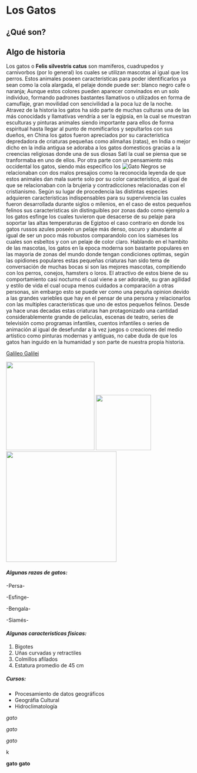 # **Los Gatos**

## **¿Qué son?**   

## **Algo de historia**

Los gatos o **Felis silvestris catus** son mamiferos, cuadrupedos y carnivorbos (por lo general) los cuales se utilizan mascotas al igual que los perros. Estos animales poseen caracteristicas para poder identificarlos ya sean como la cola alargada, el pelaje donde puede ser: blanco negro cafe o naranja; Aunque estos colores pueden aparecer convinados en un solo individuo, formando padrones bastantes llamativos o utilizados en forma de camuflaje, gran movilidad con sencivilidad a la poca luz de la noche. Atravez de la historia los gatos ha sido parte de muchas culturas una de las más conocidads y llamativas vendría a ser la egipsia, en la cual se muestran esculturas y pinturas animales siendo importante para ellos de forma espiritual hasta llegar al punto de momificarlos y sepultarlos con sus dueños, en China los gatos fueron apreciados por su caracteristica depredadora de criaturas pequeñas como alimañas (ratas), en India o mejor dicho en la india antigua se adoraba a los gatos domesticos gracias a la creencias religiosas donde una de sus diosas Satí la cual se piensa que se tranformaba en uno de ellos.
Por otra parte con un pensamiento más occidental los gatos, siendo más especifico los ![Gato Negros](https://cdn.pixabay.com/photo/2023/03/21/08/36/cat-7866716_1280.jpg) se relacionaban con dos malos presajios como la reconocida leyenda de que estos animales dan mala suerte solo por su color caracteristico, al igual de que se relacionaban con la brujeria y contradicciones relacionadas con el cristianismo.
Según su lugar de procedencia las distintas especies adquieren caracteristicas indispensables para su supervivencia las cuales fueron desarrollada durante siglos o milenios, en el caso de estos pequeños felinos sus caracteristicas sin distinguibles por zonas dado como ejemplo a los gatos esfinge los cuales tuvieron que desacerse de su pelaje para soportar las altas temperaturas de Egiptoo el caso contrario en donde los gatos russos azules poseén un pelaje más denso, oscuro y abundante al igual de ser un poco más robustos comparandolo con los siaméses los cuales son esbeltos y con un pelaje de color claro.
Hablando en el hambito de las mascotas, los gatos en la epoca moderna son bastante populares en las mayoria de zonas del mundo donde tengan condiciones optimas, según las opidiones populares estas pequeñas criaturas han sido tema de conversación de muchas bocas si son las mejores mascotas, compitiendo con los perros, conejos, hamsters o loros. El atractivo de estos biene de su comportamiento casi nocturno el cual viene a ser adorable, su gran agilidad y estilo de vida el cual ocupa menos cuidados a comparación a otras personas, sin embargo esto se puede ver como una pequña opinion devido a las grandes variebles que hay en el pensar de una persona y relacionarlos con las multiples caracteristicas que uno de estos pequeños felinos.
Desde ya hace unas decadas estas criaturas han protagonizado una cantidad considerablemente grande de peliculas, escenas de teatro, series de televisión como programas infantiles, cuentos infantiles o series de animación al igual de desefundar a la vez juegos o creaciones del medio artistico como pinturas modernas y antiguas, no cabe duda de que los gatos han inguido en la humanidad y son parte de nuestra propia historia.


         


[Galileo Galilei](https://es.wikipedia.org/wiki/Galileo_Galilei)


<img src="https://upload.wikimedia.org/wikipedia/commons/5/50/Sushi_10_meses_wikipedia.JPG" width="240"> <img src="https://upload.wikimedia.org/wikipedia/commons/thumb/4/4d/Cat_November_2010-1a.jpg/449px-Cat_November_2010-1a.jpg" width="150"> <img src="https://upload.wikimedia.org/wikipedia/commons/f/f2/2_week-old_Female_Sphynx_%28Suki%29.jpg" width="300">






 


#### *__Algunas razas de gatos:__*   
-Persa-     

-Esfinge-    

-Bengala-    

-Siamés-   




#### *__Algunas caracteristicas fisicas:__*
1. Bigotes
2. Uñas curvadas y retractiles
3. Colmillos afilados   
4. Estatura promedio de 45 cm

 

##### *__Cursos:__*  
- Procesamiento de datos geográficos
- Geográfia Cultural
- Hidroclimatología



*gato*


_gato_


*_gato_*



k

**gato**
__gato__
